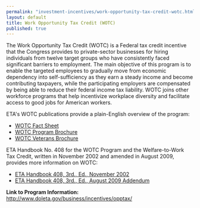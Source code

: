 ```yaml
---
permalink: "investment-incentives/work-opportunity-tax-credit-wotc.html"
layout: default
title: Work Opportunity Tax Credit (WOTC)
published: true
---
```


<P>The Work Opportunity Tax Credit (WOTC) is a Federal tax credit incentive that the Congress provides to private-sector businesses for hiring individuals from twelve target groups who have consistently faced significant barriers to employment. The main objective of this program is to enable the targeted employees to gradually move from economic dependency into self-sufficiency as they earn a steady income and become contributing taxpayers, while the participating employers are compensated by being able to reduce their federal income tax liability. WOTC joins other workforce programs that help incentivize workplace diversity and facilitate access to good jobs for American workers.</p>
<P>ETA's WOTC publications provide a plain-English overview of the program:</p>
<UL>
<LI><A href="http://www.doleta.gov/business/incentives/opptax/PDF/WOTC_Fact_Sheet.pdf">WOTC Fact Sheet</a> </li>
<LI><A href="http://www.doleta.gov/business/incentives/opptax/PDF/WOTC_Program_ARRA_Brochure.pdf">WOTC Program Brochure</a> </li>
<LI><A href="http://www.doleta.gov/business/incentives/opptax/PDF/WOTC_Vets_Brochure.pdf">WOTC Veterans Brochure</a> </li></ul>
<P>ETA Handbook No. 408 for the WOTC Program and the Welfare-to-Work Tax Credit, written in November 2002 and amended in August 2009, provides more information on WOTC:</p>
<UL>
<LI><A href="http://www.uses.doleta.gov/pdf/ETA_HB_408_Text_11_2002.pdf">ETA Handbook 408, 3rd., Ed., November 2002</a> </li>
<LI><A href="http://www.doleta.gov/business/incentives/opptax/pdf/Aug_2009_Addendum_Recovery_Act_2009_Hdbk_408.pdf">ETA Handbook 408, 3rd., Ed., August 2009 Addendum</a> </li></ul>
<P><STRONG>Link to Program Information:</strong> <A href="http://www.doleta.gov/business/incentives/opptax/">http://www.doleta.gov/business/incentives/opptax/</a></p>   